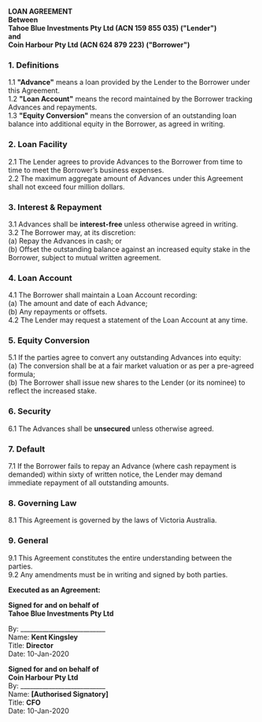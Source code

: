 **LOAN AGREEMENT**  
**Between**  
**Tahoe Blue Investments Pty Ltd (ACN 159 855 035) ("Lender")**  
**and**  
**Coin Harbour Pty Ltd (ACN 624 879 223) ("Borrower")**  

### **1. Definitions**  
1.1 **"Advance"** means a loan provided by the Lender to the Borrower under this Agreement.  
1.2 **"Loan Account"** means the record maintained by the Borrower tracking Advances and repayments.  
1.3 **"Equity Conversion"** means the conversion of an outstanding loan balance into additional equity in the Borrower, as agreed in writing.  

### **2. Loan Facility**  
2.1 The Lender agrees to provide Advances to the Borrower from time to time to meet the Borrower’s business expenses.  
2.2 The maximum aggregate amount of Advances under this Agreement shall not exceed four million dollars.  

### **3. Interest & Repayment**  
3.1 Advances shall be **interest-free** unless otherwise agreed in writing.  
3.2 The Borrower may, at its discretion:  
   (a) Repay the Advances in cash; or  
   (b) Offset the outstanding balance against an increased equity stake in the Borrower, subject to mutual written agreement.  

### **4. Loan Account**  
4.1 The Borrower shall maintain a Loan Account recording:  
   (a) The amount and date of each Advance;  
   (b) Any repayments or offsets.  
4.2 The Lender may request a statement of the Loan Account at any time.  

### **5. Equity Conversion**  
5.1 If the parties agree to convert any outstanding Advances into equity:  
   (a) The conversion shall be at a fair market valuation or as per a pre-agreed formula;  
   (b) The Borrower shall issue new shares to the Lender (or its nominee) to reflect the increased stake.  

### **6. Security**  
6.1 The Advances shall be **unsecured** unless otherwise agreed.  

### **7. Default**  
7.1 If the Borrower fails to repay an Advance (where cash repayment is demanded) within sixty of written notice, the Lender may demand immediate repayment of all outstanding amounts.  

### **8. Governing Law**  
8.1 This Agreement is governed by the laws of Victoria Australia.  

### **9. General**  
9.1 This Agreement constitutes the entire understanding between the parties.  
9.2 Any amendments must be in writing and signed by both parties.  

**Executed as an Agreement:**  

**Signed for and on behalf of**  
**Tahoe Blue Investments Pty Ltd**  

By: ___________________________  
Name: **Kent Kingsley**  
Title: **Director**  
Date: 10-Jan-2020  

**Signed for and on behalf of**  
**Coin Harbour Pty Ltd**  
By: ___________________________  
Name: **[Authorised Signatory]**  
Title: **CFO**  
Date: 10-Jan-2020  

